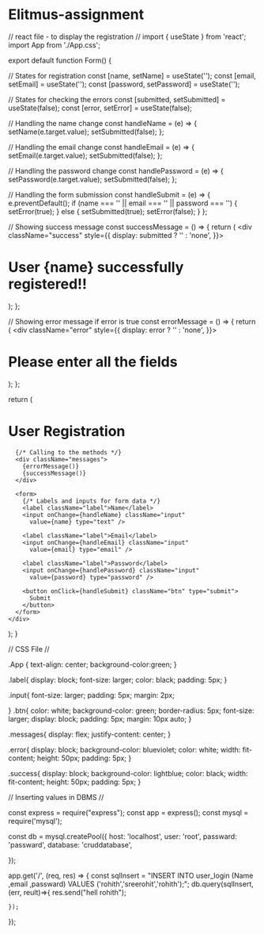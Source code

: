 # Elitmus-assignment
//  react file - to display the registration //
import { useState } from 'react';
import App from './App.css';
 
export default function Form() {
 
  // States for registration
  const [name, setName] = useState('');
  const [email, setEmail] = useState('');
  const [password, setPassword] = useState('');
 
  // States for checking the errors
  const [submitted, setSubmitted] = useState(false);
  const [error, setError] = useState(false);
 
  // Handling the name change
  const handleName = (e) => {
    setName(e.target.value);
    setSubmitted(false);
  };
  
 
  // Handling the email change
  const handleEmail = (e) => {
    setEmail(e.target.value);
    setSubmitted(false);
  };
 
  // Handling the password change
  const handlePassword = (e) => {
    setPassword(e.target.value);
    setSubmitted(false);
  };
 
  // Handling the form submission
  const handleSubmit = (e) => {
    e.preventDefault();
    if (name === '' || email === '' || password === '') {
      setError(true);
    } else {
      setSubmitted(true);
      setError(false);
    }
  };
 
  // Showing success message
  const successMessage = () => {
    return (
      <div
        className="success"
        style={{
          display: submitted ? '' : 'none',
        }}>
        <h1>User {name} successfully registered!!</h1>
      </div>
    );
  };
 
  // Showing error message if error is true
  const errorMessage = () => {
    return (
      <div
        className="error"
        style={{
          display: error ? '' : 'none',
        }}>
        <h1>Please enter all the fields</h1>
      </div>
    );
  };
 
  return (
    <div className="form">
      <div>
        <h1>User Registration</h1>
      </div>
 
      {/* Calling to the methods */}
      <div className="messages">
        {errorMessage()}
        {successMessage()}
      </div>
 
      <form>
        {/* Labels and inputs for form data */}
        <label className="label">Name</label>
        <input onChange={handleName} className="input"
          value={name} type="text" />
 
        <label className="label">Email</label>
        <input onChange={handleEmail} className="input"
          value={email} type="email" />
 
        <label className="label">Password</label>
        <input onChange={handlePassword} className="input"
          value={password} type="password" />
 
        <button onClick={handleSubmit} className="btn" type="submit">
          Submit
        </button>
      </form>
    </div>
  );
}

// CSS File //

.App {
  text-align: center;
  background-color:green;
}
 
.label{
  display: block;
  font-size: larger;
  color: black;
  padding: 5px;
}
 
.input{
  font-size: larger;
  padding: 5px;
  margin: 2px;
  
}
.btn{
  color: white;
  background-color: green;
  border-radius: 5px;
  font-size: larger;
  display: block;
  padding: 5px;
  margin: 10px auto;
}
 
.messages{
  display: flex;
  justify-content: center;
}
 
.error{
  display: block;
  background-color: blueviolet;
  color: white;
  width: fit-content;
  height: 50px;
  padding: 5px;
}
 
.success{
  display: block;
  background-color: lightblue;
  color: black;
  width: fit-content;
  height: 50px;
  padding: 5px;
}

// Inserting values in DBMS //

const express = require("express");
const app = express();
const mysql = require('mysql');

const db = mysql.createPool({
    host: 'localhost',
    user: 'root',
    passward: 'passward',
    database: 'cruddatabase',


});

app.get('/', (req, res) => {
    const sqlInsert = "INSERT INTO user_login (Name ,email ,passward) VALUES ('rohith','sreerohit','rohith');";
    db.query(sqlInsert, (err, reult)=>{
        res.send("hell rohith");

    });
    
    
});


  
